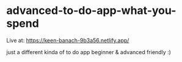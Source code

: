 # advanced-to-do-app-what-you-spend

Live at: https://keen-banach-9b3a56.netlify.app/

just a different kinda of to do app beginner & advanced friendly :)

